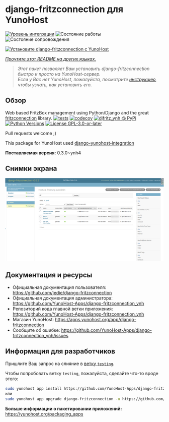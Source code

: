 <!--
Важно: этот README был автоматически сгенерирован <https://github.com/YunoHost/apps/tree/master/tools/readme_generator>
Он НЕ ДОЛЖЕН редактироваться вручную.
-->

# django-fritzconnection для YunoHost

[![Уровень интеграции](https://dash.yunohost.org/integration/django-fritzconnection.svg)](https://ci-apps.yunohost.org/ci/apps/django-fritzconnection/) ![Состояние работы](https://ci-apps.yunohost.org/ci/badges/django-fritzconnection.status.svg) ![Состояние сопровождения](https://ci-apps.yunohost.org/ci/badges/django-fritzconnection.maintain.svg)

[![Установите django-fritzconnection с YunoHost](https://install-app.yunohost.org/install-with-yunohost.svg)](https://install-app.yunohost.org/?app=django-fritzconnection)

*[Прочтите этот README на других языках.](./ALL_README.md)*

> *Этот пакет позволяет Вам установить django-fritzconnection быстро и просто на YunoHost-сервер.*  
> *Если у Вас нет YunoHost, пожалуйста, посмотрите [инструкцию](https://yunohost.org/install), чтобы узнать, как установить его.*

## Обзор

Web based FritzBox management using Python/Django and the great [fritzconnection](https://github.com/kbr/fritzconnection) library.
[![tests](https://github.com/YunoHost-Apps/django-fritzconnection_ynh/actions/workflows/tests.yml/badge.svg?branch=main)](https://github.com/YunoHost-Apps/django-fritzconnection_ynh/actions/workflows/tests.yml)
[![codecov](https://codecov.io/github/jedie/djfritz_ynh/branch/main/graph/badge.svg)](https://app.codecov.io/github/jedie/djfritz_ynh)
[![djfritz_ynh @ PyPi](https://img.shields.io/pypi/v/djfritz_ynh?label=djfritz_ynh%20%40%20PyPi)](https://pypi.org/project/djfritz_ynh/)
[![Python Versions](https://img.shields.io/pypi/pyversions/djfritz_ynh)](https://github.com/YunoHost-Apps/django-fritzconnection_ynh/blob/main/pyproject.toml)
[![License GPL-3.0-or-later](https://img.shields.io/pypi/l/djfritz_ynh)](https://github.com/YunoHost-Apps/django-fritzconnection_ynh/blob/main/LICENSE)


Pull requests welcome ;)

This package for YunoHost used [django-yunohost-integration](https://github.com/YunoHost-Apps/django_yunohost_integration)


**Поставляемая версия:** 0.3.0~ynh4

## Снимки экрана

![Снимок экрана django-fritzconnection](./doc/screenshots/screenshot.png)

## Документация и ресурсы

- Официальная документация пользователя: <https://github.com/jedie/django-fritzconnection>
- Официальная документация администратора: <https://github.com/YunoHost-Apps/django-fritzconnection_ynh>
- Репозиторий кода главной ветки приложения: <https://github.com/YunoHost-Apps/django-fritzconnection_ynh>
- Магазин YunoHost: <https://apps.yunohost.org/app/django-fritzconnection>
- Сообщите об ошибке: <https://github.com/YunoHost-Apps/django-fritzconnection_ynh/issues>

## Информация для разработчиков

Пришлите Ваш запрос на слияние в [ветку `testing`](https://github.com/YunoHost-Apps/django-fritzconnection_ynh/tree/testing).

Чтобы попробовать ветку `testing`, пожалуйста, сделайте что-то вроде этого:

```bash
sudo yunohost app install https://github.com/YunoHost-Apps/django-fritzconnection_ynh/tree/testing --debug
или
sudo yunohost app upgrade django-fritzconnection -u https://github.com/YunoHost-Apps/django-fritzconnection_ynh/tree/testing --debug
```

**Больше информации о пакетировании приложений:** <https://yunohost.org/packaging_apps>

